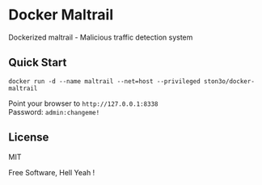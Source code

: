 # Docker Maltrail

Dockerized maltrail - Malicious traffic detection system

Quick Start
---

`docker run -d --name maltrail --net=host --privileged ston3o/docker-maltrail`

Point your browser to `http://127.0.0.1:8338`  
Password: `admin:changeme!`

License
---

MIT

Free Software, Hell Yeah !
